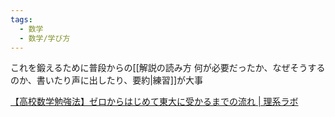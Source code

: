 ```yaml
---
tags:
  - 数学
  - 数学/学び方
---
```



これを鍛えるために普段からの[[解説の読み方 何が必要だったか、なぜそうするのか、書いたり声に出したり、要約|練習]]が大事

[【高校数学勉強法】ゼロからはじめて東大に受かるまでの流れ | 理系ラボ](https://rikeilabo.com/mathematics-study-method)